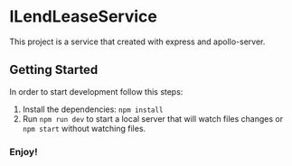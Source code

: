 # ILendLeaseService

This project is a service that created with express and apollo-server.

## Getting Started

In order to start development follow this steps:
1. Install the dependencies: `npm install`
2. Run `npm run dev` to start a local server that will watch files changes or `npm start` without watching files.

### Enjoy!
